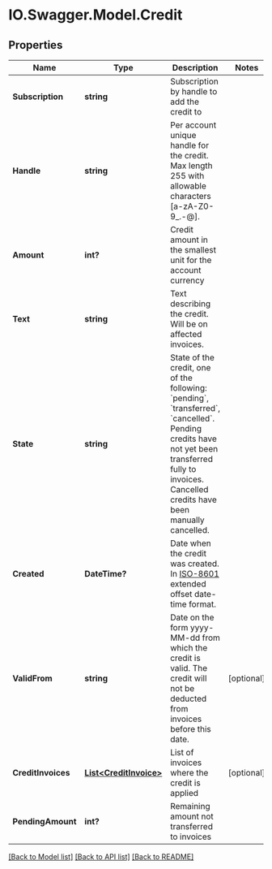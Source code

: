 # IO.Swagger.Model.Credit
## Properties

Name | Type | Description | Notes
------------ | ------------- | ------------- | -------------
**Subscription** | **string** | Subscription by handle to add the credit to | 
**Handle** | **string** | Per account unique handle for the credit. Max length 255 with allowable characters [a-zA-Z0-9_.-@]. | 
**Amount** | **int?** | Credit amount in the smallest unit for the account currency | 
**Text** | **string** | Text describing the credit. Will be on affected invoices. | 
**State** | **string** | State of the credit, one of the following: &#x60;pending&#x60;, &#x60;transferred&#x60;, &#x60;cancelled&#x60;. Pending credits have not yet been transferred fully to invoices. Cancelled credits have been manually cancelled. | 
**Created** | **DateTime?** | Date when the credit was created. In [ISO-8601](http://en.wikipedia.org/wiki/ISO_8601) extended offset date-time format. | 
**ValidFrom** | **string** | Date on the form yyyy-MM-dd from which the credit is valid. The credit will not be deducted from invoices before this date. | [optional] 
**CreditInvoices** | [**List&lt;CreditInvoice&gt;**](CreditInvoice.md) | List of invoices where the credit is applied | [optional] 
**PendingAmount** | **int?** | Remaining amount not transferred to invoices | 

[[Back to Model list]](../README.md#documentation-for-models) [[Back to API list]](../README.md#documentation-for-api-endpoints) [[Back to README]](../README.md)

